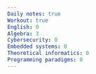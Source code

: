 ```yaml
---
Daily notes: true
Workout: true
English: 0
Algebra: 3
Cybersecurity: 0
Embedded systems: 0
Theoretical informatics: 0
Programming paradigms: 0
---
```




